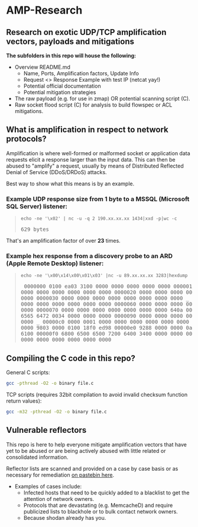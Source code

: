 # AMP-Research

## Research on exotic UDP/TCP amplification vectors, payloads and mitigations

**The subfolders in this repo will house the following:**

* Overview README.md
  * Name, Ports, Amplification factors, Update Info
  * Request <> Response Example with test IP (netcat yay!)
  * Potential official documentation
  * Potential mitigation strategies
* The raw payload (e.g. for use in zmap) OR potential scanning script (C).
* Raw socket flood script (C) for analysis to build flowspec or ACL mitigations.

## What is amplification in respect to network protocols?

Amplification is where well-formed or malformed socket or application data requests elicit a response larger than the input data. This can then be abused to "amplify" a request, usually by means of Distributed Reflected Denial of Service (DDoS/DRDoS) attacks.

Best way to show what this means is by an example.

### Example UDP response size from **1 byte** to a MSSQL (Microsoft SQL Server) listener:

> `echo -ne '\x02' | nc -u -q 2 190.xx.xx.xx 1434|xxd -p|wc -c`
	<pre>629 bytes</pre>

That's an amplification factor of over **23** times.

### Example hex response from a discovery probe to an ARD (Apple Remote Desktop) listener:

> `echo -ne '\x00\x14\x00\x01\x03' |nc -u 89.xx.xx.xx 3283|hexdump`
    <pre>
	0000000 0100 ea03 3100 0000 0000 0000 0000 0000
	0000010 0000 0000 0000 0000 0000 0000 0000 0000
	0000020 0000 0000 0000 0000 0100 0000 0000 0000
	0000030 0000 0000 0000 0000 0000 0000 0000 0000
	_
	0000050 0000 1200 0000 0000 0000 0000 0000 0000
	0000060 0000 0000 0000 0000 0000 0000 0000 0000
	0000070 0000 0000 0000 0000 0000 0000 0000 640a
	0000080 7461 6861 6565 6472 0034 0000 0000 0000
	0000090 0000 0000 0000 0000 0000 0000 0000 0000
	_
	00000c0 0000 0001 0000 0000 0000 0000 0000 0000
	00000d0 0000 0000 0000 9803 0000 0100 18f0 ed98
	00000e0 9288 0000 0000 0a00 6400 6100 7400 6100
	00000f0 6800 6500 6500 7200 6400 3400 0000 0000
	0000100 0000 0000 0000 0000 0000 0000 0000 0000
	</pre>

## Compiling the C code in this repo?

General C scripts:

```bash
gcc -pthread -O2 -o binary file.c
```

TCP scripts (requires 32bit compilation to avoid invalid checksum function return values):

```bash
gcc -m32 -pthread -O2 -o binary file.c
```

## Vulnerable reflectors

This repo is here to help everyone mitigate amplification vectors that have yet to be abused or are being actively abused with little related or consolidated information.

Reflector lists are scanned and provided on a case by case basis or as necessary for remediation [on pastebin here](https://pastebin.com/u/Phenomite/1/6WuyRz1m).

* Examples of cases include:
  * Infected hosts that need to be quickly added to a blacklist to get the attention of network owners.
  * Protocols that are devastating (e.g. MemcacheD) and require publicized lists to blackhole or to bulk contact network owners.
  * Because shodan already has you.

